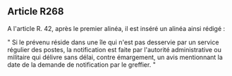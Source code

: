 Article R268
----
A l'article R. 42, après le premier alinéa, il est inséré un alinéa ainsi rédigé
:

" Si le prévenu réside dans une île qui n'est pas desservie par un service
régulier des postes, la notification est faite par l'autorité administrative ou
militaire qui délivre sans délai, contre émargement, un avis mentionnant la date
de la demande de notification par le greffier. "
